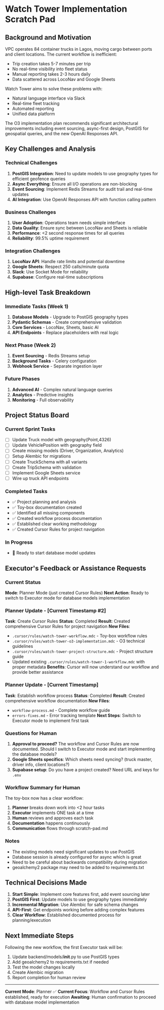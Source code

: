 # Watch Tower Implementation Scratch Pad

## Background and Motivation

VPC operates 84 container trucks in Lagos, moving cargo between ports and client locations. The current workflow is inefficient:
- Trip creation takes 5-7 minutes per trip
- No real-time visibility into fleet status
- Manual reporting takes 2-3 hours daily
- Data scattered across LocoNav and Google Sheets

Watch Tower aims to solve these problems with:
- Natural language interface via Slack
- Real-time fleet tracking
- Automated reporting
- Unified data platform

The O3 implementation plan recommends significant architectural improvements including event sourcing, async-first design, PostGIS for geospatial queries, and the new OpenAI Responses API.

## Key Challenges and Analysis

### Technical Challenges
1. **PostGIS Integration**: Need to update models to use geography types for efficient geofence queries
2. **Async Everything**: Ensure all I/O operations are non-blocking
3. **Event Sourcing**: Implement Redis Streams for audit trail and real-time updates
4. **AI Integration**: Use OpenAI Responses API with function calling pattern

### Business Challenges
1. **User Adoption**: Operations team needs simple interface
2. **Data Quality**: Ensure sync between LocoNav and Sheets is reliable
3. **Performance**: <2 second response times for all queries
4. **Reliability**: 99.5% uptime requirement

### Integration Challenges
1. **LocoNav API**: Handle rate limits and potential downtime
2. **Google Sheets**: Respect 250 calls/minute quota
3. **Slack**: Use Socket Mode for reliability
4. **Supabase**: Configure real-time subscriptions

## High-level Task Breakdown

### Immediate Tasks (Week 1)
1. **Database Models** - Upgrade to PostGIS geography types
2. **Pydantic Schemas** - Create comprehensive validation
3. **Core Services** - LocoNav, Sheets, basic AI
4. **API Endpoints** - Replace placeholders with real logic

### Next Phase (Week 2)
1. **Event Sourcing** - Redis Streams setup
2. **Background Tasks** - Celery configuration
3. **Webhook Service** - Separate ingestion layer

### Future Phases
1. **Advanced AI** - Complex natural language queries
2. **Analytics** - Predictive insights
3. **Monitoring** - Full observability

## Project Status Board

### Current Sprint Tasks
- [ ] Update Truck model with geography(Point,4326)
- [ ] Update VehiclePosition with geography field
- [ ] Create missing models (Driver, Organization, Analytics)
- [ ] Setup Alembic for migrations
- [ ] Create TruckSchema with all variants
- [ ] Create TripSchema with validation
- [ ] Implement Google Sheets service
- [ ] Wire up truck API endpoints

### Completed Tasks
- ✅ Project planning and analysis
- ✅ Toy-box documentation created
- ✅ Identified all missing components
- ✅ Created workflow process documentation
- ✅ Established clear working methodology
- ✅ Created Cursor Rules for project navigation

### In Progress
- 🔄 Ready to start database model updates

## Executor's Feedback or Assistance Requests

### Current Status
**Mode**: Planner Mode (just created Cursor Rules)
**Next Action**: Ready to switch to Executor mode for database models implementation

### Planner Update - [Current Timestamp #2]
**Task**: Create Cursor Rules
**Status**: Completed
**Result**: Created comprehensive Cursor Rules for project navigation
**New Files**: 
- `.cursor/rules/watch-tower-workflow.mdc` - Toy-box workflow rules
- `.cursor/rules/watch-tower-o3-implementation.mdc` - O3 technical guidelines
- `.cursor/rules/watch-tower-project-structure.mdc` - Project structure guide
- Updated existing `.cursor/rules/watch-tower-1-workflow.mdc` with proper metadata
**Benefits**: Cursor will now understand our workflow and provide better assistance

### Planner Update - [Current Timestamp]
**Task**: Establish workflow process
**Status**: Completed
**Result**: Created comprehensive workflow documentation
**New Files**: 
- `workflow-process.md` - Complete workflow guide
- `errors-fixes.md` - Error tracking template
**Next Steps**: Switch to Executor mode to implement first task

### Questions for Human
1. **Approval to proceed?** The workflow and Cursor Rules are now documented. Should I switch to Executor mode and start implementing the database models?
2. **Google Sheets specifics**: Which sheets need syncing? (truck master, driver info, client locations?)
3. **Supabase setup**: Do you have a project created? Need URL and keys for `.env`

### Workflow Summary for Human
The toy-box now has a clear workflow:
1. **Planner** breaks down work into <2 hour tasks
2. **Executor** implements ONE task at a time
3. **Human** reviews and approves each task
4. **Documentation** happens continuously
5. **Communication** flows through scratch-pad.md

### Notes
- The existing models need significant updates to use PostGIS
- Database session is already configured for async which is great
- Need to be careful about backwards compatibility during migration
- geoalchemy2 package may need to be added to requirements.txt

## Technical Decisions Made

1. **Start Simple**: Implement core features first, add event sourcing later
2. **PostGIS First**: Update models to use geography types immediately
3. **Incremental Migration**: Use Alembic for safe schema changes
4. **API-First**: Get endpoints working before adding complex features
5. **Clear Workflow**: Established documented process for planning/execution

## Next Immediate Steps

Following the new workflow, the first Executor task will be:
1. Update backend/models/__init__.py to use PostGIS types
2. Add geoalchemy2 to requirements.txt if needed
3. Test the model changes locally
4. Create Alembic migration
5. Report completion for human review

---

**Current Mode**: Planner ✅
**Current Focus**: Workflow and Cursor Rules established, ready for execution
**Awaiting**: Human confirmation to proceed with database model implementation 